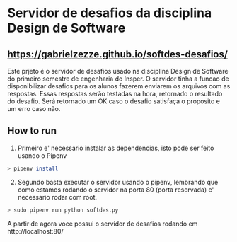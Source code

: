 # Servidor de desafios da disciplina Design de Software
## https://gabrielzezze.github.io/softdes-desafios/

Este prjeto é o servidor de desafios usado na disciplina Design de Software do primeiro semestre de engenharia do Insper.
O servidor tinha a funcao de disponibilizar desafios para os alunos fazerem enviarem os arquivos com as respostas. Essas respostas serão testadas na hora, retornado o resultado do desafio. Será retornado um OK caso o desafio satisfaça o proposito e um erro caso não.

## How to run
1. Primeiro e' necessario instalar as dependencias, isto pode ser feito usando o Pipenv
```bash
> pipenv install
```

2. Segundo basta executar o servidor usando o pipenv, lembrando que como estamos rodando o servidor na porta 80 (porta reservada) e' necessario rodar com root.
```bash
> sudo pipenv run python softdes.py
```

A partir de agora voce possui o servidor de desafios rodando em http://localhost:80/


<!-- # Criacao de usuario

O servidor de desafios exige a autenticacao do usuario atraves de login e senha para acesso as funcionalidade.
 -->

